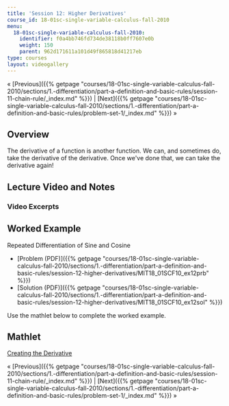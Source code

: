 ```yaml
---
title: 'Session 12: Higher Derivatives'
course_id: 18-01sc-single-variable-calculus-fall-2010
menu:
  18-01sc-single-variable-calculus-fall-2010:
    identifier: f0a4bb746fd734de38118b0ff7607e0b
    weight: 150
    parent: 962d171611a101d49f865818d41217eb
type: courses
layout: videogallery
---
```

« [Previous]({{% getpage "courses/18-01sc-single-variable-calculus-fall-2010/sections/1.-differentiation/part-a-definition-and-basic-rules/session-11-chain-rule/_index.md" %}}) | [Next]({{% getpage "courses/18-01sc-single-variable-calculus-fall-2010/sections/1.-differentiation/part-a-definition-and-basic-rules/problem-set-1/_index.md" %}}) »

Overview
--------

The derivative of a function is another function. We can, and sometimes do, take the derivative of the derivative. Once we've done that, we can take the derivative again!

Lecture Video and Notes
-----------------------

### Video Excerpts

Worked Example
--------------

Repeated Differentiation of Sine and Cosine

*   [Problem (PDF)]({{% getpage "courses/18-01sc-single-variable-calculus-fall-2010/sections/1.-differentiation/part-a-definition-and-basic-rules/session-12-higher-derivatives/MIT18_01SCF10_ex12prb" %}})
*   [Solution (PDF)]({{% getpage "courses/18-01sc-single-variable-calculus-fall-2010/sections/1.-differentiation/part-a-definition-and-basic-rules/session-12-higher-derivatives/MIT18_01SCF10_ex12sol" %}})

Use the mathlet below to complete the worked example.

Mathlet
-------

[Creating the Derivative](http://ocw.mit.edu/ans7870/18/18.01SC/f10/mathlets/creatingDerivative.html "Open in a new window.")

« [Previous]({{% getpage "courses/18-01sc-single-variable-calculus-fall-2010/sections/1.-differentiation/part-a-definition-and-basic-rules/session-11-chain-rule/_index.md" %}}) | [Next]({{% getpage "courses/18-01sc-single-variable-calculus-fall-2010/sections/1.-differentiation/part-a-definition-and-basic-rules/problem-set-1/_index.md" %}}) »